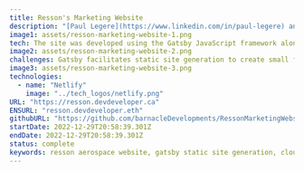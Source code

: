```yaml
---
title: Resson's Marketing Website
description: "[Paul Legere](https://www.linkedin.com/in/paul-legere) and I have worked together to design and implement a high-fidelity and high-performing website for the Resson aerospace company, recently acquired by McCain."
image1: assets/resson-marketing-website-1.png
tech: The site was developed using the Gatsby JavaScript framework along with  the Netlify content management system to allow for blazing fast page loads and adaptable content.
image2: assets/resson-marketing-website-2.png
challenges: G﻿atsby facilitates static site generation to create small footprint sites that can cheaply be hosted on the cloud. The primary challenge of working with Gatsby is its use of plugins which take time to understand how they relate to each other.
image3: assets/resson-marketing-website-3.png
technologies:
  - name: "Netlify"
    image: "../tech_logos/netlify.png"
URL: "https://resson.devdeveloper.ca"
ENSURL: "resson.devdeveloper.eth"
githubURL: "https://github.com/barnacleDevelopments/RessonMarketingWebsite"
startDate: 2022-12-29T20:58:39.301Z
endDate: 2022-12-29T20:58:39.301Z
status: complete
keywords: resson aerospace website, gatsby static site generation, cloud-hosted website with netlify, high-performance web design, responsive design for aerospace, content management with netlify cms, mccain acquisition website, seo optimization for gatsby sites, paul legere web development, javascript framework for static sites, fast-loading gatsby websites, gatsby plugin integration challenges, scalable websites on the cloud, static site for aerospace industry, Devin Davis
---
```

